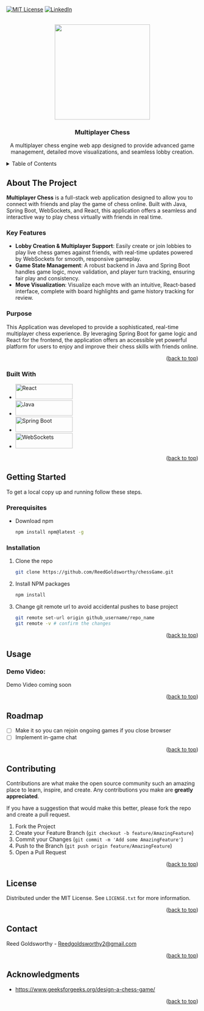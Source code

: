 <!-- Improved compatibility of back to top link: See: https://github.com/othneildrew/Best-README-Template/pull/73 -->
<a id="readme-top"></a>

<!-- PROJECT SHIELDS -->
<!--
*** I'm using markdown "reference style" links for readability.
*** Reference links are enclosed in brackets [ ] instead of parentheses ( ).
*** See the bottom of this document for the declaration of the reference variables
*** for contributors-url, forks-url, etc. This is an optional, concise syntax you may use.
*** https://www.markdownguide.org/basic-syntax/#reference-style-links
-->

[![MIT License][license-shield]][license-url]
[![LinkedIn][linkedin-shield]][linkedin-url]



<!-- PROJECT LOGO -->
<br />
<div align="center">

<img src="https://github.com/user-attachments/assets/18d92caa-3e60-4868-9849-a70df76683ec" width="250" height="250">



  <h3 align="center">Multiplayer Chess</h3>

  <p align="center">
    A multiplayer chess engine web app designed to provide advanced game management, detailed move visualizations, and seamless lobby creation.
  

  </p>
</div>



<!-- TABLE OF CONTENTS -->
<details>
  <summary>Table of Contents</summary>
  <ol>
    <li>
      <a href="#about-the-project">About The Project</a>
      <ul>
        <li><a href="#built-with">Built With</a></li>
      </ul>
    </li>
    <li>
      <a href="#getting-started">Getting Started</a>
      <ul>
        <li><a href="#prerequisites">Prerequisites</a></li>
        <li><a href="#installation">Installation</a></li>
      </ul>
    </li>
    <li><a href="#usage">Usage</a></li>
    <li><a href="#roadmap">Roadmap</a></li>
    <li><a href="#contributing">Contributing</a></li>
    <li><a href="#license">License</a></li>
    <li><a href="#contact">Contact</a></li>
    <li><a href="#acknowledgments">Acknowledgments</a></li>
  </ol>
</details>



<!-- ABOUT THE PROJECT -->
## About The Project

**Multiplayer Chess** is a full-stack web application designed to allow you to connect with friends and play the game of chess online. Built with Java, Spring Boot, WebSockets, and React, this application offers a seamless and interactive way to play chess virtually with friends in real time.

### Key Features

- **Lobby Creation & Multiplayer Support**: Easily create or join lobbies to play live chess games against friends, with real-time updates powered by WebSockets for smooth, responsive gameplay.
- **Game State Management**: A robust backend in Java and Spring Boot handles game logic, move validation, and player turn tracking, ensuring fair play and consistency.
- **Move Visualization**: Visualize each move with an intuitive, React-based interface, complete with board highlights and game history tracking for review.


### Purpose

This Application was developed to provide a sophisticated, real-time multiplayer chess experience. By leveraging Spring Boot for game logic and React for the frontend, the application offers an accessible yet powerful platform for users to enjoy and improve their chess skills with friends online.

<p align="right">(<a href="#readme-top">back to top</a>)</p>



### Built With



* <a href="https://reactjs.org/" target="_blank"><img src="https://img.shields.io/badge/React-%23282c34?style=flat&logo=react&logoColor=%61DAFB" alt="React" width="150" height="40"/></a>
* <a href="https://www.java.com/" target="_blank"><img src="https://img.shields.io/badge/Java-%23ED8B00?style=flat&logo=java&logoColor=white" alt="Java" width="150" height="40"/></a>
* <a href="https://spring.io/projects/spring-boot" target="_blank"><img src="https://img.shields.io/badge/Spring%20Boot-%236DB33F?style=flat&logo=springboot&logoColor=white" alt="Spring Boot" width="150" height="40"/></a>
* <a href="https://developer.mozilla.org/en-US/docs/Web/API/WebSockets_API" target="_blank"><img src="https://img.shields.io/badge/WebSockets-%230075B4?style=flat&logo=websocket&logoColor=white" alt="WebSockets" width="150" height="40"/></a>


<p align="right">(<a href="#readme-top">back to top</a>)</p>



<!-- GETTING STARTED -->
## Getting Started

To get a local copy up and running follow these steps.

### Prerequisites

* Download npm
  ```sh
  npm install npm@latest -g
  ```

### Installation

1. Clone the repo
   ```sh
   git clone https://github.com/ReedGoldsworthy/chessGame.git
   ```
2. Install NPM packages
   ```sh
   npm install
   ```
3. Change git remote url to avoid accidental pushes to base project
   ```sh
   git remote set-url origin github_username/repo_name
   git remote -v # confirm the changes
   ```

<p align="right">(<a href="#readme-top">back to top</a>)</p>



<!-- USAGE EXAMPLES -->
## Usage

### Demo Video:

Demo Video coming soon

<p align="right">(<a href="#readme-top">back to top</a>)</p>



<!-- ROADMAP -->
## Roadmap

- [ ] Make it so you can rejoin ongoing games if you close browser
- [ ] Implement in-game chat

<p align="right">(<a href="#readme-top">back to top</a>)</p>



<!-- CONTRIBUTING -->
## Contributing

Contributions are what make the open source community such an amazing place to learn, inspire, and create. Any contributions you make are **greatly appreciated**.

If you have a suggestion that would make this better, please fork the repo and create a pull request.

1. Fork the Project
2. Create your Feature Branch (`git checkout -b feature/AmazingFeature`)
3. Commit your Changes (`git commit -m 'Add some AmazingFeature'`)
4. Push to the Branch (`git push origin feature/AmazingFeature`)
5. Open a Pull Request

<p align="right">(<a href="#readme-top">back to top</a>)</p>



<!-- LICENSE -->
## License

Distributed under the MIT License. See `LICENSE.txt` for more information.

<p align="right">(<a href="#readme-top">back to top</a>)</p>



<!-- CONTACT -->
## Contact

Reed Goldsworthy - Reedgoldsworthy2@gmail.com

<p align="right">(<a href="#readme-top">back to top</a>)</p>



<!-- ACKNOWLEDGMENTS -->
## Acknowledgments

* https://www.geeksforgeeks.org/design-a-chess-game/


<p align="right">(<a href="#readme-top">back to top</a>)</p>



<!-- MARKDOWN LINKS & IMAGES -->
<!-- https://www.markdownguide.org/basic-syntax/#reference-style-links -->
[license-shield]: https://img.shields.io/github/license/othneildrew/Best-README-Template.svg?style=for-the-badge
[license-url]: https://github.com/ReedGoldsworthy/spotify_util/blob/main/LICENSE.txt
[linkedin-shield]: https://img.shields.io/badge/-LinkedIn-black.svg?style=for-the-badge&logo=linkedin&colorB=555
[linkedin-url]: https://www.linkedin.com/in/reed-goldsworthy-00893215a/

